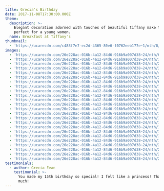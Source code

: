 ```yaml
---
title: Grecia's Birthday
date: 2017-11-08T17:30:00.000Z
theme:
  description: >-
    Elegant decoration adorned with touches of beautiful tiffany make this theme
    perfect for a young women.
  name: Breakfast at Tiffany's
thumbnail:
  - 'https://ucarecdn.com/c483f7e7-ec2d-4365-80e6-f0762eeb177e~1/nth/0/'
images:
  - 'https://ucarecdn.com/26e228ac-016b-4a12-84d6-916b9a007d38~24/nth/0/'
  - 'https://ucarecdn.com/26e228ac-016b-4a12-84d6-916b9a007d38~24/nth/1/'
  - 'https://ucarecdn.com/26e228ac-016b-4a12-84d6-916b9a007d38~24/nth/2/'
  - 'https://ucarecdn.com/26e228ac-016b-4a12-84d6-916b9a007d38~24/nth/3/'
  - 'https://ucarecdn.com/26e228ac-016b-4a12-84d6-916b9a007d38~24/nth/4/'
  - 'https://ucarecdn.com/26e228ac-016b-4a12-84d6-916b9a007d38~24/nth/5/'
  - 'https://ucarecdn.com/26e228ac-016b-4a12-84d6-916b9a007d38~24/nth/6/'
  - 'https://ucarecdn.com/26e228ac-016b-4a12-84d6-916b9a007d38~24/nth/7/'
  - 'https://ucarecdn.com/26e228ac-016b-4a12-84d6-916b9a007d38~24/nth/8/'
  - 'https://ucarecdn.com/26e228ac-016b-4a12-84d6-916b9a007d38~24/nth/9/'
  - 'https://ucarecdn.com/26e228ac-016b-4a12-84d6-916b9a007d38~24/nth/10/'
  - 'https://ucarecdn.com/26e228ac-016b-4a12-84d6-916b9a007d38~24/nth/11/'
  - 'https://ucarecdn.com/26e228ac-016b-4a12-84d6-916b9a007d38~24/nth/12/'
  - 'https://ucarecdn.com/26e228ac-016b-4a12-84d6-916b9a007d38~24/nth/13/'
  - 'https://ucarecdn.com/26e228ac-016b-4a12-84d6-916b9a007d38~24/nth/14/'
  - 'https://ucarecdn.com/26e228ac-016b-4a12-84d6-916b9a007d38~24/nth/15/'
  - 'https://ucarecdn.com/26e228ac-016b-4a12-84d6-916b9a007d38~24/nth/16/'
  - 'https://ucarecdn.com/26e228ac-016b-4a12-84d6-916b9a007d38~24/nth/17/'
  - 'https://ucarecdn.com/26e228ac-016b-4a12-84d6-916b9a007d38~24/nth/18/'
  - 'https://ucarecdn.com/26e228ac-016b-4a12-84d6-916b9a007d38~24/nth/19/'
  - 'https://ucarecdn.com/26e228ac-016b-4a12-84d6-916b9a007d38~24/nth/20/'
  - 'https://ucarecdn.com/26e228ac-016b-4a12-84d6-916b9a007d38~24/nth/21/'
  - 'https://ucarecdn.com/26e228ac-016b-4a12-84d6-916b9a007d38~24/nth/22/'
  - 'https://ucarecdn.com/26e228ac-016b-4a12-84d6-916b9a007d38~24/nth/23/'
testimonials:
  - author: Grecia Evan
    testimonial: >-
      You made my 15th birthday so special! I felt like a princess! Thank you so
      much!
---
```


